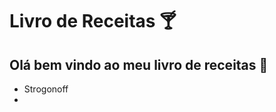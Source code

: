 # Livro de Receitas :cocktail:

## Olá bem vindo ao meu livro de receitas :wave:

- Strogonoff
- 





